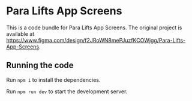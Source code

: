 
  # Para Lifts App Screens

  This is a code bundle for Para Lifts App Screens. The original project is available at https://www.figma.com/design/f2JRoWN8mePJuzfKCOWjgg/Para-Lifts-App-Screens.

  ## Running the code

  Run `npm i` to install the dependencies.

  Run `npm run dev` to start the development server.
  